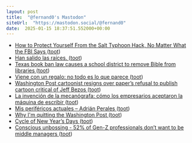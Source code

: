 ```yaml
---
layout: post
title:  "@fernand0's Mastodon"
siteUrl:  "https://mastodon.social/@fernand0"
date:  2025-01-15 18:37:51.552000+00:00
---
```

*  [How to Protect Yourself From the Salt Typhoon Hack, No Matter What the FBI Says ](https://theintercept.com/2024/12/11/fbi-phone-encryption-salt-typhoon) ([toot](https://mastodon.social/@fernand0/113833821572387868))
*  [Han salido las raíces. ](https://avecesunafoto.wordpress.com/2025/01/15/han-salido-las-raices) ([toot](https://mastodon.social/@fernand0/113833684886671899))
*  [Texas book ban law causes a school district to remove Bible from libraries ](https://www.theguardian.com/us-news/2024/dec/30/texas-book-ban-law-bibl) ([toot](https://mastodon.social/@fernand0/113833474310664018))
*  [Viene con un regalo: no todo es lo que parece ](http://fernand0.github.io//ataques-puntos-entrada) ([toot](https://mastodon.social/@fernand0/113833390243993691))
*  [Washington Post cartoonist resigns over paper’s refusal to publish cartoon critical of Jeff Bezos ](https://www.theguardian.com/media/2025/jan/04/washington-post-cartoonist-resigns-jeff-bezo) ([toot](https://mastodon.social/@fernand0/113833368213771415))
*  [La invención de la mecanógrafa: cómo los empresarios aceptaron la máquina de escribir ](https://elblogdelascuriosidades.com.mx/2025/01/02/maquina-de-escribir-y-la-mecanografa) ([toot](https://mastodon.social/@fernand0/113833079473832526))
*  [Mis periféricos actuales – Adrián Perales ](http://adrianperales.com/2025/01/mis-perifericos-actuale) ([toot](https://mastodon.social/@fernand0/113832268298625853))
*  [Why I'm quitting the Washington Post ](https://anntelnaes.substack.com/p/why-im-quitting-the-washington-pos) ([toot](https://mastodon.social/@fernand0/113832075264297883))
*  [Cycle of New Year’s Days ](https://www.johndcook.com/blog/2024/12/31/cycle-of-new-years-days) ([toot](https://mastodon.social/@fernand0/113831957835918830))
*  [Conscious unbossing - 52% of Gen-Z professionals don’t want to be middle managers  ](http://robertwalters.co.uk/insights/news/blog/conscious-unbossing.html) ([toot](https://mastodon.social/@fernand0/113831672922444481))
